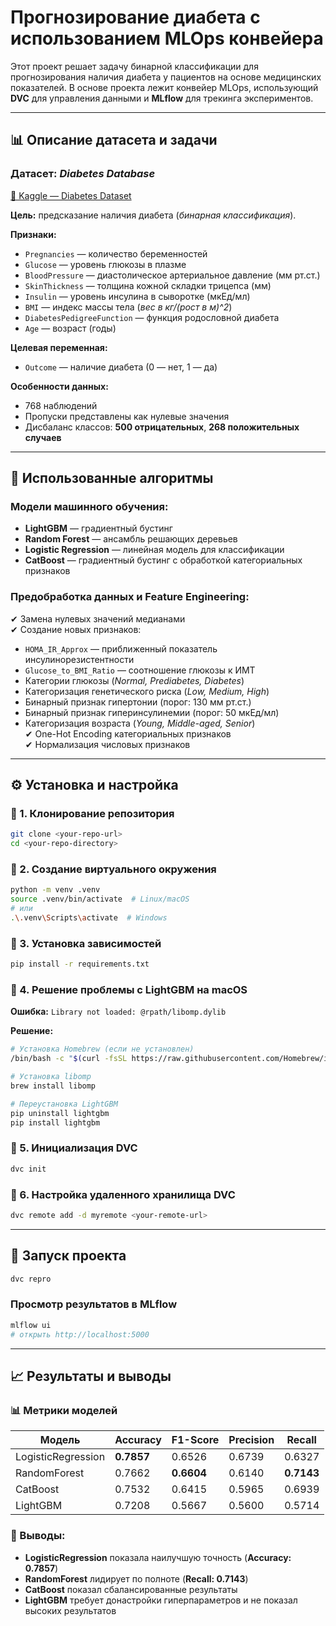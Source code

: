 
# Прогнозирование диабета с использованием MLOps конвейера

Этот проект решает задачу бинарной классификации для прогнозирования наличия диабета у пациентов на основе медицинских показателей. В основе проекта лежит конвейер MLOps, использующий **DVC** для управления данными и **MLflow** для трекинга экспериментов.

---

## 📊 Описание датасета и задачи

### Датасет: *Diabetes Database*  
[📂 Kaggle — Diabetes Dataset](https://www.kaggle.com/datasets/mathchi/diabetes-data-set)

**Цель:** предсказание наличия диабета (*бинарная классификация*).

**Признаки:**
- `Pregnancies` — количество беременностей  
- `Glucose` — уровень глюкозы в плазме  
- `BloodPressure` — диастолическое артериальное давление (мм рт.ст.)  
- `SkinThickness` — толщина кожной складки трицепса (мм)  
- `Insulin` — уровень инсулина в сыворотке (мкЕд/мл)  
- `BMI` — индекс массы тела (*вес в кг/(рост в м)^2*)  
- `DiabetesPedigreeFunction` — функция родословной диабета  
- `Age` — возраст (годы)  

**Целевая переменная:**
- `Outcome` — наличие диабета (0 — нет, 1 — да)  

**Особенности данных:**
- 768 наблюдений  
- Пропуски представлены как нулевые значения  
- Дисбаланс классов: **500 отрицательных**, **268 положительных случаев**  

---

## 🧠 Использованные алгоритмы

### Модели машинного обучения:
- **LightGBM** — градиентный бустинг  
- **Random Forest** — ансамбль решающих деревьев  
- **Logistic Regression** — линейная модель для классификации  
- **CatBoost** — градиентный бустинг с обработкой категориальных признаков  

### Предобработка данных и Feature Engineering:
✔ Замена нулевых значений медианами  
✔ Создание новых признаков:  
- `HOMA_IR_Approx` — приближенный показатель инсулинорезистентности  
- `Glucose_to_BMI_Ratio` — соотношение глюкозы к ИМТ  
- Категории глюкозы (*Normal, Prediabetes, Diabetes*)  
- Категоризация генетического риска (*Low, Medium, High*)  
- Бинарный признак гипертонии (порог: 130 мм рт.ст.)  
- Бинарный признак гиперинсулинемии (порог: 50 мкЕд/мл)  
- Категоризация возраста (*Young, Middle-aged, Senior*)  
✔ One-Hot Encoding категориальных признаков  
✔ Нормализация числовых признаков  

---

## ⚙️ Установка и настройка

### 🔹 1. Клонирование репозитория
```bash
git clone <your-repo-url>
cd <your-repo-directory>
```

### 🔹 2. Создание виртуального окружения
```bash
python -m venv .venv
source .venv/bin/activate  # Linux/macOS
# или
.\.venv\Scripts\activate  # Windows
```

### 🔹 3. Установка зависимостей
```bash
pip install -r requirements.txt
```

### 🔹 4. Решение проблемы с LightGBM на macOS

**Ошибка:** `Library not loaded: @rpath/libomp.dylib`  

**Решение:**
```bash
# Установка Homebrew (если не установлен)
/bin/bash -c "$(curl -fsSL https://raw.githubusercontent.com/Homebrew/install/HEAD/install.sh)"

# Установка libomp
brew install libomp

# Переустановка LightGBM
pip uninstall lightgbm
pip install lightgbm
```

### 🔹 5. Инициализация DVC
```bash
dvc init
```

### 🔹 6. Настройка удаленного хранилища DVC
```bash
dvc remote add -d myremote <your-remote-url>
```

---

## 🚀 Запуск проекта

```bash
dvc repro
```

### Просмотр результатов в MLflow
```bash
mlflow ui
# открыть http://localhost:5000
```

---

## 📈 Результаты и выводы

### 📊 Метрики моделей

| Модель              | Accuracy | F1-Score | Precision | Recall |
|---------------------|----------|----------|-----------|--------|
| LogisticRegression  | **0.7857** | 0.6526   | 0.6739    | 0.6327 |
| RandomForest        | 0.7662   | **0.6604** | 0.6140    | **0.7143** |
| CatBoost            | 0.7532   | 0.6415   | 0.5965    | 0.6939 |
| LightGBM            | 0.7208   | 0.5667   | 0.5600    | 0.5714 |

### 📝 Выводы:
- **LogisticRegression** показала наилучшую точность (**Accuracy: 0.7857**)  
- **RandomForest** лидирует по полноте (**Recall: 0.7143**)  
- **CatBoost** показал сбалансированные результаты  
- **LightGBM** требует донастройки гиперпараметров и не показал высоких результатов  
